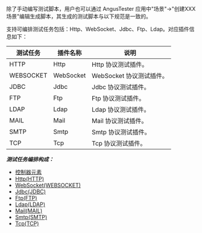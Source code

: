 [//]: # (测试任务编排&#40;pipelines&#41;)

[//]: # (===)

除了手动编写测试脚本，用户也可以通过 AngusTester 应用中"场景"->"创建XXX场景"编辑生成脚本，其生成的测试脚本与以下规范是一致的。

支持可编排测试任务包括：Http、WebSocket、Jdbc、Ftp、Ldap。对应插件信息如下：

| 测试任务      | 插件名称      | 说明                     |
|-----------|-----------| ------------------------ |
| HTTP      | Http      | Http 协议测试插件。      |
| WEBSOCKET | WebSocket | WebSocket 协议测试插件。 |
| JDBC      | Jdbc      | Jdbc 协议测试插件。      |
| FTP       | Ftp       | Ftp 协议测试插件。      |
| LDAP      | Ldap      | Ldap 协议测试插件。      |
| MAIL      | Mail      | Mail 协议测试插件。      |
| SMTP      | Smtp      | Smtp 协议测试插件。      |
| TCP       | Tcp       | Tcp 协议测试插件。      |

***测试任务编排构成：***

- [控制器元素](https://www.xcan.cloud/help/doc/205509853639082016?c=206089861055120451)
- [Http(HTTP)](https://www.xcan.cloud/help/doc/205509853639082016?c=206089861055120452)
- [WebSocket(WEBSOCKET)](https://www.xcan.cloud/help/doc/205509853639082016?c=206089938364531764)
- [Jdbc(JDBC)](https://www.xcan.cloud/help/doc/205509853639082016?c=206089861055120453)
- [Ftp(FTP)](https://www.xcan.cloud/help/doc/205509853639082016?c=209786859381962096)
- [Ldap(LDAP)](https://www.xcan.cloud/help/doc/205509853639082016?c=209786779925067517)
- [Mail(MAIL)](https://www.xcan.cloud/help/doc/205509853639082016?c=209786779925069352)
- [Smtp(SMTP)](https://www.xcan.cloud/help/doc/205509853639082016?c=209786779925069851)
- [Tcp(TCP)](https://www.xcan.cloud/help/doc/205509853639082016?c=209786859381964624)
